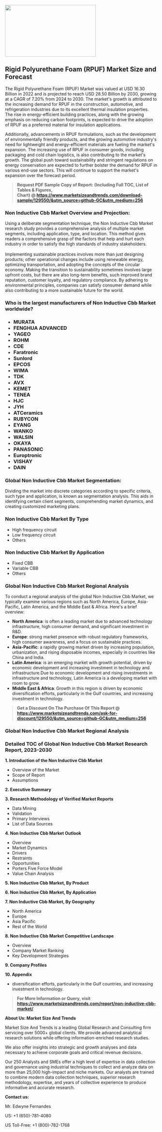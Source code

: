 <p><img class="alignnone size-medium wp-image-20088" src="https://ffe5etoiles.com/wp-content/uploads/2024/12/MST1-300x171.png" alt="" width="300" height="171" /></p><h2>Rigid Polyurethane Foam (RPUF) Market Size and Forecast</h2><p>The Rigid Polyurethane Foam (RPUF) Market was valued at USD 16.30 Billion in 2022 and is projected to reach USD 28.50 Billion by 2030, growing at a CAGR of 7.20% from 2024 to 2030. The market's growth is attributed to the increasing demand for RPUF in the construction, automotive, and refrigeration industries due to its excellent thermal insulation properties. The rise in energy-efficient building practices, along with the growing emphasis on reducing carbon footprints, is expected to drive the adoption of RPUF as a preferred material for insulation applications.</p><p>Additionally, advancements in RPUF formulations, such as the development of environmentally friendly products, and the growing automotive industry's need for lightweight and energy-efficient materials are fueling the market's expansion. The increasing use of RPUF in consumer goods, including packaging and cold chain logistics, is also contributing to the market's growth. The global push toward sustainability and stringent regulations on energy conservation are expected to further bolster the demand for RPUF in various end-use sectors. This will continue to support the market's expansion over the forecast period.</p></p><blockquote id="" class=""><strong>Request PDF Sample Copy of Report: (Including Full TOC, List of Tables &amp; Figures, Chart)&nbsp;@&nbsp;<strong><a href="https://www.marketsizeandtrends.com/download-sample/129550/&utm_source=github-GC&utm_medium=256" target="_blank">https://www.marketsizeandtrends.com/download-sample/129550/&utm_source=github-GC&utm_medium=256</a></strong></strong></blockquote><h3 id="" class="">Non Inductive Cbb Market&nbsp;Overview and Projection:</h3><p id="" class="">Using a deliberate segmentation technique, the Non Inductive Cbb Market research study provides a comprehensive analysis of multiple market segments, including application, type, and location. This method gives readers a comprehensive grasp of the factors that help and hurt each industry in order to satisfy the high standards of industry stakeholders. <br /> <br />Implementing sustainable practices involves more than just designing products; other operational changes include using renewable energy, optimizing transportation, and adopting the concepts of the circular economy. Making the transition to sustainability sometimes involves large upfront costs, but there are also long-term benefits, such improved brand reputation, customer loyalty, and regulatory compliance. By adhering to environmental principles, companies can satisfy consumer demand while also contributing to a more sustainable future for the world.</p><h3 id="" class="">Who is the largest manufacturers of&nbsp;Non Inductive Cbb Market worldwide?</h3><h3 class=""><p><ul><li>MURATA </li><li> FENGHUA ADVANCED </li><li> YAGEO </li><li> ROHM </li><li> CDE </li><li> Faratronic </li><li> Sunlord </li><li> EPCOS </li><li> WIMA </li><li> TDK </li><li> AVX </li><li> KEMET </li><li> TENEA </li><li> HJC </li><li> JYH </li><li> ATCeramics </li><li> RUBYCON </li><li> EYANG </li><li> WANKO </li><li> WALSIN </li><li> OKAYA </li><li> PANASONIC </li><li> Europtronic </li><li> VISHAY </li><li> DAIN</li></ul></p></h3><h3 id="" class="">Global&nbsp;Non Inductive Cbb Market Segmentation:</h3><p id="" class="">Dividing the market into discrete categories according to specific criteria, such type and application, is known as segmentation analysis. This aids in identifying certain client segments, comprehending market dynamics, and creating customized marketing plans.</p><h3 id="" class="">Non Inductive Cbb Market&nbsp;By Type</h3><p><p><ul><li>High frequency circuit</li><li> Low frequency circuit</li><li> Others</p></li></ul></p></p><h3 id="" class="">Non Inductive Cbb Market&nbsp;By Application</h3><p class=""><p><ul><li>Fixed CBB</li><li> Variable CBB</li><li> Others</li></ul></p></p><h3 id="" class="">Global Non Inductive Cbb Market Regional Analysis</h3><p id="" class="">To conduct a regional analysis of the global Non Inductive Cbb Market, we typically examine various regions such as North America, Europe, Asia-Pacific, Latin America, and the Middle East &amp; Africa. Here's a brief overview:</p><ul><li><strong>North America</strong>: is often a leading market due to advanced technology infrastructure, high consumer demand, and significant investment in R&amp;D.</li><li><strong>Europe</strong>: strong market presence with robust regulatory frameworks, high consumer awareness, and a focus on sustainable practices.</li><li><strong>Asia-Pacific</strong>: a rapidly growing market driven by increasing population, urbanization, and rising disposable incomes, especially in countries like China and India.</li><li><strong>Latin America</strong>: is an emerging market with growth potential, driven by economic development and increasing investment in technology and infrastructure.Due to economic development and rising investments in infrastructure and technology, Latin America is a developing market with room to grow.</li><li><strong>Middle East &amp; Africa</strong>: Growth in this region is driven by economic diversification efforts, particularly in the Gulf countries, and increasing investment in technology.</li></ul><blockquote id="" class=""><strong>Get a Discount On The Purchase Of This Report @ <strong><a href="https://www.marketsizeandtrends.com/ask-for-discount/129550/&utm_source=github-GC&utm_medium=256" target="_blank">https://www.marketsizeandtrends.com/ask-for-discount/129550/&utm_source=github-GC&utm_medium=256</a></strong></strong></blockquote><h3 id="" class="">Global Non Inductive Cbb Market Regional Analysis</h3><h3 id="" class="">Detailed TOC of Global Non Inductive Cbb Market Research Report, 2023-2030</h3><p id="" class=""><strong>1. Introduction of the Non Inductive Cbb Market</strong></p><ul><li>Overview of the Market</li><li>Scope of Report</li><li>Assumptions</li></ul><p id="" class=""><strong>2. Executive Summary</strong></p><p id="" class=""><strong>3. Research Methodology of Verified Market Reports</strong></p><ul><li>Data Mining</li><li>Validation</li><li>Primary Interviews</li><li>List of Data Sources</li></ul><p id="" class=""><strong>4. Non Inductive Cbb Market Outlook</strong></p><ul><li>Overview</li><li>Market Dynamics</li><li>Drivers</li><li>Restraints</li><li>Opportunities</li><li>Porters Five Force Model</li><li>Value Chain Analysis</li></ul><p id="" class=""><strong>5. Non Inductive Cbb Market, By Product</strong></p><p id="" class=""><strong>6. Non Inductive Cbb Market, By Application</strong></p><p id="" class=""><strong>7. Non Inductive Cbb Market, By Geography</strong></p><ul><li>North America</li><li>Europe</li><li>Asia Pacific</li><li>Rest of the World</li></ul><p id="" class=""><strong>8. Non Inductive Cbb Market Competitive Landscape</strong></p><ul><li>Overview</li><li>Company Market Ranking</li><li>Key Development Strategies</li></ul><p id="" class=""><strong>9. Company Profiles</strong></p><p id="" class=""><strong>10. Appendix</strong></p><ul><li>diversification efforts, particularly in the Gulf countries, and increasing investment in technology.</li></ul><blockquote id="" class=""><strong>For More Information or Query, visit <strong><strong><a href="https://www.marketsizeandtrends.com/report/non-inductive-cbb-market/" target="_blank">https://www.marketsizeandtrends.com/report/non-inductive-cbb-market/</a></strong></strong></strong></blockquote><p id="" class=""><strong>About Us: Market Size And Trends</strong></p><p id="" class="">Market Size And Trends is a leading Global Research and Consulting firm servicing over 5000+ global clients. We provide advanced analytical research solutions while offering information-enriched research studies.</p><p id="" class="">We also offer insights into strategic and growth analyses and data necessary to achieve corporate goals and critical revenue decisions.</p><p id="" class="">Our 250 Analysts and SMEs offer a high level of expertise in data collection and governance using industrial techniques to collect and analyze data on more than 25,000 high-impact and niche markets. Our analysts are trained to combine modern data collection techniques, superior research methodology, expertise, and years of collective experience to produce informative and accurate research.</p><p id="" class=""><strong>Contact us:</strong></p><p id="" class="">Mr. Edwyne Fernandes</p><p id="" class="">US: +1 (650)-781-4080</p><p id="" class="">US Toll-Free: +1 (800)-782-1768</p>

